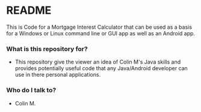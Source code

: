 # README #

This is Code for a Mortgage Interest Calculator that can be used as a basis for a Windows or Linux command line or GUI app as well as an Android app.

### What is this repository for? ###

* This repository give the viewer an idea of Colin M's Java skills and provides potentially useful code that any Java/Android developer can use in there personal applications.

### Who do I talk to? ###

* Colin M.
